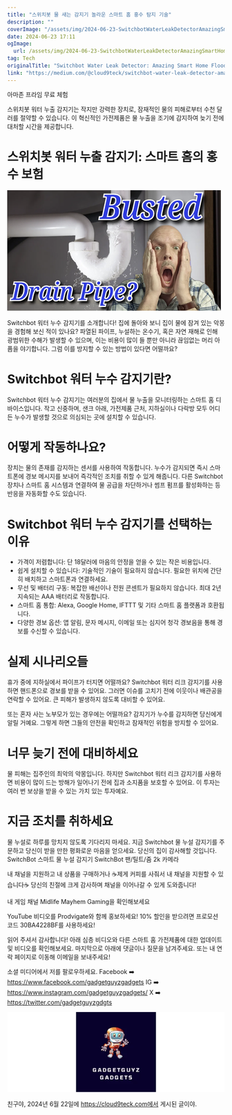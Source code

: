 ```yaml
---
title: "스위치봇 물 새는 감지기 놀라운 스마트 홈 홍수 탐지 기술"
description: ""
coverImage: "/assets/img/2024-06-23-SwitchbotWaterLeakDetectorAmazingSmartHomeFloodDetection_0.png"
date: 2024-06-23 17:11
ogImage: 
  url: /assets/img/2024-06-23-SwitchbotWaterLeakDetectorAmazingSmartHomeFloodDetection_0.png
tag: Tech
originalTitle: "Switchbot Water Leak Detector: Amazing Smart Home Flood Detection"
link: "https://medium.com/@cloud9teck/switchbot-water-leak-detector-amazing-smart-home-flood-detection-4e5c6b00d942"
---
```



아마존 프라임 무료 체험

스위치봇 워터 누출 감지기는 작지만 강력한 장치로, 잠재적인 물의 피해로부터 수천 달러를 절약할 수 있습니다. 이 혁신적인 가전제품은 물 누출을 조기에 감지하여 늦기 전에 대처할 시간을 제공합니다.

# 스위치봇 워터 누출 감지기: 스마트 홈의 홍수 보험

![이미지](/assets/img/2024-06-23-SwitchbotWaterLeakDetectorAmazingSmartHomeFloodDetection_0.png)

<div class="content-ad"></div>

Switchbot 워터 누수 감지기를 소개합니다! 집에 돌아와 보니 집이 물에 잠겨 있는 악몽을 경험해 보신 적이 있나요? 파열된 파이프, 누설하는 온수기, 혹은 자연 재해로 인해 광범위한 수해가 발생할 수 있으며, 이는 비용이 많이 들 뿐만 아니라 끊임없는 머리 아픔을 야기합니다. 그럼 이를 방지할 수 있는 방법이 있다면 어떨까요?

# Switchbot 워터 누수 감지기란?

Switchbot 워터 누수 감지기는 여러분의 집에서 물 누출을 모니터링하는 스마트 홈 디바이스입니다. 작고 신중하며, 샌크 아래, 가전제품 근처, 지하실이나 다락방 모두 어디든 누수가 발생할 것으로 의심되는 곳에 설치할 수 있습니다.

# 어떻게 작동하나요?

<div class="content-ad"></div>

장치는 물의 존재를 감지하는 센서를 사용하여 작동합니다. 누수가 감지되면 즉시 스마트폰에 경보 메시지를 보내어 즉각적인 조치를 취할 수 있게 해줍니다. 다른 Switchbot 장치나 스마트 홈 시스템과 연결하여 물 공급을 차단하거나 썸프 펌프를 활성화하는 등 반응을 자동화할 수도 있습니다.

# Switchbot 워터 누수 감지기를 선택하는 이유

- 가격이 저렴합니다: 단 18달러에 마음의 안정을 얻을 수 있는 작은 비용입니다.
- 쉽게 설치할 수 있습니다: 기술적인 기술이 필요하지 않습니다. 필요한 위치에 간단히 배치하고 스마트폰과 연결하세요.
- 무선 및 배터리 구동: 복잡한 배선이나 전원 콘센트가 필요하지 않습니다. 최대 2년 지속되는 AAA 배터리로 작동합니다.
- 스마트 홈 통합: Alexa, Google Home, IFTTT 및 기타 스마트 홈 플랫폼과 호환됩니다.
- 다양한 경보 옵션: 앱 알림, 문자 메시지, 이메일 또는 심지어 청각 경보음을 통해 경보를 수신할 수 있습니다.

# 실제 시나리오들

<div class="content-ad"></div>

휴가 중에 지하실에서 파이프가 터지면 어떨까요? Switchbot 워터 리크 감지기를 사용하면 핸드폰으로 경보를 받을 수 있어요. 그러면 이슈를 고치기 전에 이웃이나 배관공을 연락할 수 있어요. 큰 피해가 발생하지 않도록 대비할 수 있어요.

또는 혼자 사는 노부모가 있는 경우에는 어떨까요? 감지기가 누수를 감지하면 당신에게 알릴 거예요. 그렇게 하면 그들의 안전을 확인하고 잠재적인 위험을 방지할 수 있어요.

# 너무 늦기 전에 대비하세요

물 피해는 집주인의 최악의 악몽입니다. 하지만 Switchbot 워터 리크 감지기를 사용하면 비용이 많이 드는 방해가 일어나기 전에 집과 소지품을 보호할 수 있어요. 이 투자는 여러 번 보상을 받을 수 있는 가치 있는 투자예요.

<div class="content-ad"></div>

# 지금 조치를 취하세요

물 누설로 하루를 망치지 않도록 기다리지 마세요. 지금 Switchbot 물 누설 감지기를 주문하고 당신이 받을 만한 평화로운 마음을 얻으세요. 당신의 집이 감사해할 것입니다.
SwitchBot 스마트 물 누설 감지기
SwitchBot 팬/틸트/줌 2k 카메라

내 채널을 지원하고 내 상품을 구매하거나 ☕제게 커피를 사줘서 내 채널을 지원할 수 있습니다☕ 당신의 친절에 크게 감사하며 채널을 이어나갈 수 있게 도와줍니다!

내 게임 채널 Midlife Mayhem Gaming을 확인해보세요

<div class="content-ad"></div>

YouTube 비디오를 Prodvigate와 함께 홍보하세요! 10% 할인을 받으려면 프로모션 코드 30BA4228BF를 사용하세요!

읽어 주셔서 감사합니다! 아래 심층 비디오와 다른 스마트 홈 가전제품에 대한 업데이트 및 비디오를 확인해보세요. 마지막으로 아래에 댓글이나 질문을 남겨주세요. 또는 내 연락 페이지로 이동해 이메일을 보내주세요!

소셜 미디어에서 저를 팔로우하세요. Facebook ➡️ https://www.facebook.com/gadgetguyzgadgets IG ➡️ https://www.instagram.com/gadgetguyzgadgets/ X ➡️ https://twitter.com/gadgetguyzgdgts

![SwitchbotWaterLeakDetectorAmazingSmartHomeFloodDetection](/assets/img/2024-06-23-SwitchbotWaterLeakDetectorAmazingSmartHomeFloodDetection_1.png)

<div class="content-ad"></div>

친구야, 2024년 6월 22일에 https://cloud9teck.com에서 게시된 글이야.